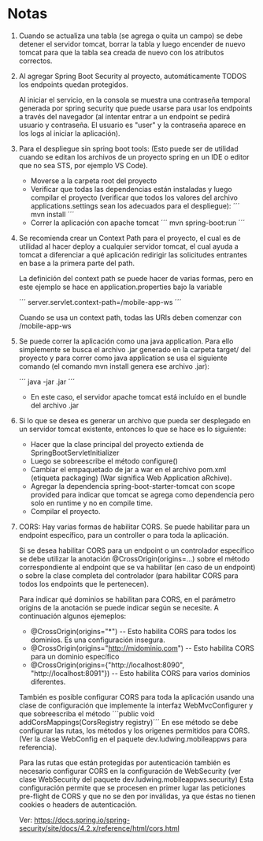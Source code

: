 # Notas #

1.  Cuando se actualiza una tabla (se agrega o quita un campo) se debe detener 
    el servidor tomcat, borrar la tabla y luego encender de nuevo tomcat para 
    que la tabla sea creada de nuevo con los atributos correctos.
    
2.  Al agregar Spring Boot Security al proyecto, automáticamente TODOS los endpoints
	quedan protegidos.  
	
	Al iniciar el servicio, en la consola se muestra una contraseña
	temporal generada por spring security que puede usarse para usar los endpoints
	a través del navegador (al intentar entrar a un endpoint se pedirá usuario
	y contraseña.  El usuario es "user" y la contraseña aparece en los logs
	al iniciar la aplicación).

3.  Para el despliegue sin spring boot tools:
	(Esto puede ser de utilidad cuando se editan los archivos de un proyecto spring en un
	IDE o editor que no sea STS, por ejemplo VS Code).

	- Moverse a la carpeta root del proyecto
	- Verificar que todas las dependencias están instaladas y luego compilar el 
	  proyecto (verificar que todos los valores del archivo applications.settings sean los
	  adecuados para el despliegue):
	  ´´´
	  mvn install
	  ´´´
	- Correr la aplicación con apache tomcat
	  ´´´
	  mvn spring-boot:run
	  ´´´
4.  Se recomienda crear un Context Path para el proyecto, el cual es de utilidad al hacer
    deploy a cualquier servidor tomcat, el cual ayuda a tomcat a diferenciar a qué aplicación
    redirigir las solicitudes entrantes en base a la primera parte del path.

    La definición del context path se puede hacer de varias formas, pero en este ejemplo se hace 
    en application.properties bajo la variable
    
      ´´´ 
      server.servlet.context-path=/mobile-app-ws
      ´´´
    
    Cuando se usa un context path, todas las URIs deben comenzar con /mobile-app-ws
    
5.  Se puede correr la aplicación como una java application.  Para ello simplemente se busca
    el archivo .jar generado en la carpeta target/ del proyecto y para correr como java
    application se usa el siguiente comando (el comando mvn install genera ese archivo .jar):
	  
	  ´´´
	  java -jar <nombre del archivo>.jar
	  ´´´

	* En este caso, el servidor apache tomcat está incluído en el bundle del archivo .jar

6.  Si lo que se desea es generar un archivo que pueda ser desplegado en un servidor tomcat
	existente, entonces lo que se hace es lo siguiente:
	
	- Hacer que la clase principal del proyecto extienda de SpringBootServletInitializer
	- Luego se sobreescribe el método configure()
	- Cambiar el empaquetado de jar a war en el archivo pom.xml (etiqueta packaging)
		(War significa Web Application aRchive).
	- Agregar la dependencia spring-boot-starter-tomcat con scope provided para indicar
	  que tomcat se agrega como dependencia pero solo en runtime y no en compile time.
	- Compilar el proyecto.
	  
7.  CORS: Hay varias formas de habilitar CORS. Se puede habilitar para un endpoint específico, para
	un controller o para toda la aplicación.
	
	Si se desea habilitar CORS para un endpoint o un controlador específico se debe utilizar
	la anotación @CrossOrigin(origins=...) sobre el método correspondiente al endpoint
	que se va habilitar (en caso de un endpoint) o sobre la clase completa del controlador
	(para habilitar CORS para todos los endpoints que le pertenecen).
	
	Para indicar qué dominios se habilitan para CORS, en el parámetro origins de la anotación
	se puede indicar según se necesite.  A continuación algunos ejemeplos:
	- @CrossOrigin(origins="*") -- Esto habilita CORS para todos los dominios. Es una configuración insegura.
	- @CrossOrigin(origins="http://midominio.com") -- Esto habilita CORS para un dominio específico
	- @CrossOrigin(origins={"http://localhost:8090", "http://localhost:8091"}) -- Esto habilita
		CORS para varios dominios diferentes.
		
	También es posible configurar CORS para toda la aplicación usando una clase de configuración
	que implemente la interfaz WebMvcConfigurer y que sobreescriba el método 
	´´´public void addCorsMappings(CorsRegistry registry)´´´ En ese método se debe configurar
	las rutas, los métodos y los origenes permitidos para CORS. (Ver la clase WebConfig en el
	paquete dev.ludwing.mobileappws para referencia).
	
	Para las rutas que están protegidas por autenticación también es necesario configurar CORS
	en la configuración de WebSecurity (ver clase WebSecurity del paquete dev.ludwing.mobileappws.security)
	Esta configuración permite que se procesen en primer lugar las peticiones pre-flight de CORS
	y que no se den por inválidas, ya que éstas no tienen cookies o headers de autenticación.
	
	Ver: https://docs.spring.io/spring-security/site/docs/4.2.x/reference/html/cors.html 
	

